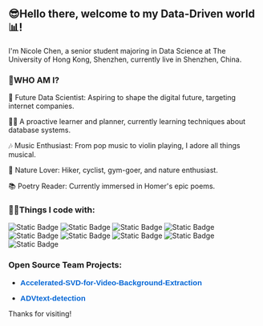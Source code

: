 ## 😎Hello there, welcome to my Data-Driven world📊!

I'm Nicole Chen, a senior student majoring in Data Science at The University of Hong Kong, Shenzhen, currently live in Shenzhen, China.

### 🤔WHO AM I?
🎯 Future Data Scientist: Aspiring to shape the digital future, targeting internet companies.

👩‍🎓 A proactive learner and planner, currently learning techniques about database systems.

🎶 Music Enthusiast: From pop music to violin playing, I adore all things musical.

🌄 Nature Lover: Hiker, cyclist, gym-goer, and nature enthusiast.

📚 Poetry Reader: Currently immersed in Homer's epic poems.

### 👩‍💻Things I code with:
![Static Badge](https://img.shields.io/badge/Python-FFE5CC?logo=python&logoColor=white)
![Static Badge](https://img.shields.io/badge/C%2B%2B-FFCC99?logo=C%2B%2B)
![Static Badge](https://img.shields.io/badge/R-FFB266?logo=R)
![Static Badge](https://img.shields.io/badge/D3.js-FF9933?logo=D3.js&logoColor=white)
![Static Badge](https://img.shields.io/badge/Numpy-FF8000?logo=numpy)
![Static Badge](https://img.shields.io/badge/MySQL-EE7700?logo=MySQL&logoColor=white)
![Static Badge](https://img.shields.io/badge/Pandas-CC6600?logo=Pandas)
![Static Badge](https://img.shields.io/badge/HTML-B75C00?logo=HTML5&logoColor=white)
![Static Badge](https://img.shields.io/badge/Matlab-9E4F00?logo=Matlab)

### Open Source Team Projects:
 * <p align="left">
    <a href="https://github.com/DDA3005-Project/Accelerated-SVD-for-Video-Background-Extraction" style="text-decoration: none; font-family: 'Your Custom Font', sans-serif; color: #0366d6; font-size: 15px; font-weight: bold;">
      Accelerated-SVD-for-Video-Background-Extraction
    </a>
  </p>

 * <p align="left">
    <a href="https://github.com/ADV-text-detection/ADVtext-detection" style="text-decoration: none; font-family: 'Your Custom Font', sans-serif; color: #0366d6; font-size: 15px; font-weight: bold;">
      ADVtext-detection
    </a>
  </p>

Thanks for visiting!

